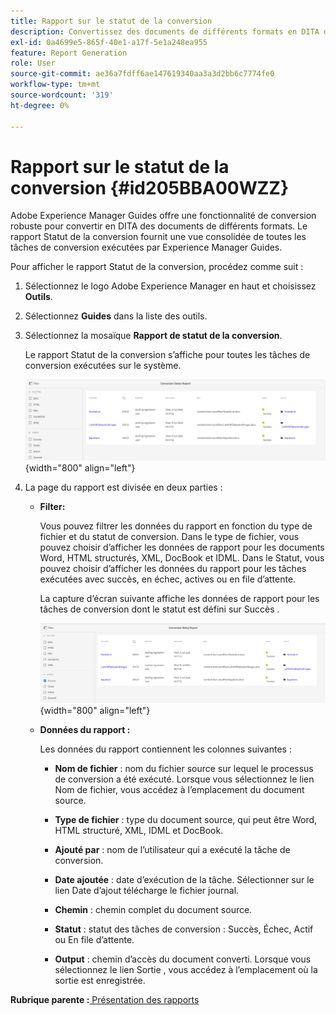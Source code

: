 ```yaml
---
title: Rapport sur le statut de la conversion
description: Convertissez des documents de différents formats en DITA dans AEM Guides. Découvrez comment ajouter des filtres et afficher un rapport de statut de conversion.
exl-id: 0a4699e5-865f-40e1-a17f-5e1a248ea955
feature: Report Generation
role: User
source-git-commit: ae36a7fdff6ae147619340aa3a3d2bb6c7774fe0
workflow-type: tm+mt
source-wordcount: '319'
ht-degree: 0%

---
```


# Rapport sur le statut de la conversion {#id205BBA00WZZ}

Adobe Experience Manager Guides offre une fonctionnalité de conversion robuste pour convertir en DITA des documents de différents formats. Le rapport Statut de la conversion fournit une vue consolidée de toutes les tâches de conversion exécutées par Experience Manager Guides.

Pour afficher le rapport Statut de la conversion, procédez comme suit :

1. Sélectionnez le logo Adobe Experience Manager en haut et choisissez **Outils**.

1. Sélectionnez **Guides** dans la liste des outils.

1. Sélectionnez la mosaïque **Rapport de statut de la conversion**.

   Le rapport Statut de la conversion s’affiche pour toutes les tâches de conversion exécutées sur le système.

   ![](images/conversion-status-report-new.png){width="800" align="left"}

1. La page du rapport est divisée en deux parties :

   - **Filter:**

     Vous pouvez filtrer les données du rapport en fonction du type de fichier et du statut de conversion. Dans le type de fichier, vous pouvez choisir d’afficher les données de rapport pour les documents Word, HTML structurés, XML, DocBook et IDML. Dans le Statut, vous pouvez choisir d’afficher les données du rapport pour les tâches exécutées avec succès, en échec, actives ou en file d’attente.

     La capture d’écran suivante affiche les données de rapport pour les tâches de conversion dont le statut est défini sur Succès .

     ![](images/conversion-report-failed-active-queued-new.png){width="800" align="left"}

   - **Données du rapport :**

     Les données du rapport contiennent les colonnes suivantes :

      - **Nom de fichier** : nom du fichier source sur lequel le processus de conversion a été exécuté. Lorsque vous sélectionnez le lien Nom de fichier, vous accédez à l’emplacement du document source.

      - **Type de fichier** : type du document source, qui peut être Word, HTML structuré, XML, IDML et DocBook.

      - **Ajouté par** : nom de l’utilisateur qui a exécuté la tâche de conversion.

      - **Date ajoutée** : date d’exécution de la tâche. Sélectionner sur le lien Date d’ajout télécharge le fichier journal.

      - **Chemin** : chemin complet du document source.

      - **Statut** : statut des tâches de conversion : Succès, Échec, Actif ou En file d’attente.

      - **Output** : chemin d’accès du document converti. Lorsque vous sélectionnez le lien Sortie , vous accédez à l’emplacement où la sortie est enregistrée.


**Rubrique parente :**[ Présentation des rapports](reports-intro.md)
